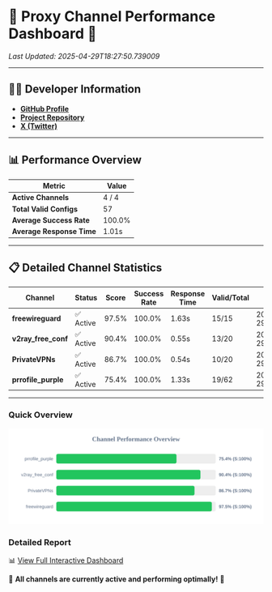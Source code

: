 # 🌟 Proxy Channel Performance Dashboard 🌟

_Last Updated: 2025-04-29T18:27:50.739009_

---

## 👩‍💻 Developer Information

- **[GitHub Profile](https://github.com/4n0nymou3)**  
- **[Project Repository](https://github.com/4n0nymou3/multi-proxy-config-fetcher)**  
- **[X (Twitter)](https://x.com/4n0nymou3)**  

---

## 📊 Performance Overview

| Metric                | Value       |
|-----------------------|-------------|
| **Active Channels**   | 4 / 4       |
| **Total Valid Configs** | 57          |
| **Average Success Rate** | 100.0%      |
| **Average Response Time** | 1.01s       |

---

## 📋 Detailed Channel Statistics

| Channel          | Status     | Score  | Success Rate | Response Time | Valid/Total | Last Success               |
|------------------|------------|--------|--------------|---------------|-------------|----------------------------|
| **freewireguard**  | ✅ Active  | 97.5%  | 100.0% | 1.63s         | 15/15       | 2025-04-29T18:27:50.737243 |
| **v2ray_free_conf**  | ✅ Active  | 90.4%  | 100.0% | 0.55s         | 13/20       | 2025-04-29T18:27:48.508078 |
| **PrivateVPNs**  | ✅ Active  | 86.7%  | 100.0% | 0.54s         | 10/20       | 2025-04-29T18:27:49.074299 |
| **prrofile_purple**  | ✅ Active  | 75.4%  | 100.0% | 1.33s         | 19/62       | 2025-04-29T18:27:47.917594 |

---

### Quick Overview
<div align="center">
  <a href="https://raw.githubusercontent.com/nullluser/NullRepo/refs/heads/main/assets/channel_stats_chart.svg">
    <img src="https://raw.githubusercontent.com/nullluser/NullRepo/refs/heads/main/assets/channel_stats_chart.svg" alt="Source Performance Statistics" width="800">
  </a>
</div>

### Detailed Report
📊 [View Full Interactive Dashboard](https://htmlpreview.github.io/?https://github.com/nullluser/NullRepo/blob/main/assets/performance_report.html)

🎉 **All channels are currently active and performing optimally!** 🎉
